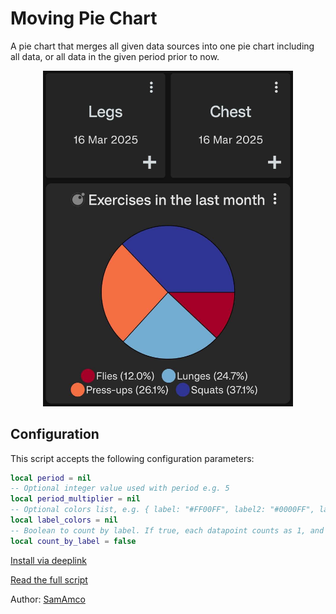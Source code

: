 # Moving Pie Chart

A pie chart that merges all given data sources into one pie chart including all data, or all data in the given period prior to now.

<div style="text-align: center;">
    <img src="image.jpg" alt="Moving Pie Chart" style="width: 400px; height: auto;">
</div>

## Configuration

This script accepts the following configuration parameters:

```lua
local period = nil
-- Optional integer value used with period e.g. 5
local period_multiplier = nil
-- Optional colors list, e.g. { label: "#FF00FF", label2: "#0000FF", label3: core.COLOR.BLUE_SKY }
local label_colors = nil
-- Boolean to count by label. If true, each datapoint counts as 1, and the value is ignored
local count_by_label = false
```

[Install via deeplink](trackandgraph://lua_inject_url?url=https://www.github.com/SamAmco/track-and-graph/tree/master/lua/community/pie-charts/moving-pie-chart/script.lua)

[Read the full script](./script.lua)

Author: [SamAmco](https://github.com/SamAmco)

